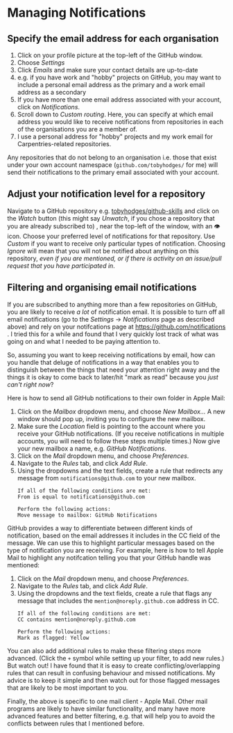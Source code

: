 # Managing Notifications

## Specify the email address for each organisation

1. Click on your profile picture at the top-left of the GitHub window.
2. Choose _Settings_
3. Click _Emails_ and make sure your contact details are up-to-date
  4. e.g. if you have work and "hobby" projects on GitHub,
     you may want to include a personal email address as the primary
     and a work email address as a secondary
4. If you have more than one email address associated with your account,
   click on _Notifications_.
5. Scroll down to _Custom routing_.
   Here, you can specify at which email address you would like to receive
   notifications from repositories in each of the organisations you are
   a member of.
  6. I use a personal address for "hobby" projects and my work email for
     Carpentries-related repositories.

Any repositories that do not belong to an organisation i.e. those that exist
under your own account namespace (`github.com/tobyhodges/` for me) will
send their notifications to the primary email associated with your account.

## Adjust your notification level for a repository

Navigate to a GitHub repository e.g. [tobyhodges/github-skills](https://github.com/tobyhodges/github-skills)
and click on the _Watch_ button
(this might say _Unwatch_, if you chose a repository that you are already subscribed to)
, near the top-left of the window, with an :eye: icon.
Choose your preferred level of notifications for that repository.
Use _Custom_ if you want to receive only particular types of notification.
Choosing _Ignore_ will mean that you will not be notified about anything on
this repository,
_even if you are mentioned, or if there is activity on an issue/pull request that you have participated in_.

## Filtering and organising email notifications

If you are subscribed to anything more than a few repositories on GitHub,
you are likely to receive _a lot_ of notification email.
It is possible to turn off all email notifications
(go to the _Settings_ -> _Notifications_ page as described above)
and rely on your notifcations page at https://github.com/notifications .
I tried this for a while and found that I very quickly lost track of what was
going on and what I needed to be paying attention to.

So, assuming you want to keep receiving notifications by email,
how can you handle that deluge of notifications in a way that enables you to
distinguish between the things that need your attention right away
and the things it is okay to come back to later/hit "mark as read"
because you _just can't right now_?

Here is how to send all GitHub notifications to their own folder in Apple Mail:

1. Click on the _Mailbox_ dropdown menu,
   and choose _New Mailbox..._
   A new window should pop up, inviting you to configure the new mailbox.
2. Make sure the _Location_ field is pointing to the account where you receive your
   GitHub notifications. (If you receive notifications in multiple accounts,
   you will need to follow these steps multiple times.)
   Now give your new mailbox a name, e.g. _GitHub Notifications_.
1. Click on the _Mail_ dropdown menu, and choose _Preferences_.
2. Navigate to the _Rules_ tab, and click _Add Rule_.
3. Using the dropdowns and the text fields, create a rule that redirects any
   message from `notifications@github.com` to your new mailbox.
   ```
   If all of the following conditions are met:
   From is equal to notifications@github.com

   Perform the following actions:
   Move message to mailbox: GitHub Notifications
   ```

GitHub provides a way to differentiate between different kinds of notification,
based on the email addresses it includes in the CC field of the message.
We can use this to highlight particular messages based on the type of notification
you are receiving.
For example, here is how to tell Apple Mail to highlight any notifcation telling
you that your GitHub handle was mentioned:

1. Click on the _Mail_ dropdown menu, and choose _Preferences_.
2. Navigate to the _Rules_ tab, and click _Add Rule_.
3. Using the dropdowns and the text fields, create a rule that flags any
   message that includes the `mention@noreply.github.com` address in CC.
   ```
   If all of the following conditions are met:
   CC contains mention@noreply.github.com

   Perform the following actions:
   Mark as flagged: Yellow
   ```

You can also add additional rules to make these filtering steps more advanced.
(Click the `+` symbol while setting up your filter, to add new rules.)
But watch out! I have found that it is easy to create conflicting/overlapping
rules that can result in confusing behaviour and missed notifications.
My advice is to keep it simple and then watch out for those flagged messages
that are likely to be most important to you.

Finally, the above is specific to one mail client - Apple Mail.
Other mail programs are likely to have similar functionality,
and many have more advanced features and better filtering,
e.g. that will help you to avoid the conflicts between rules that I mentioned before.
